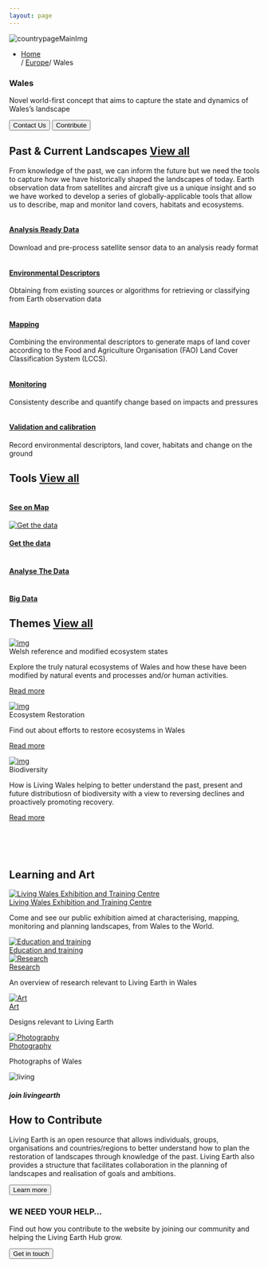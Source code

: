 ```yaml
---
layout: page
---
```


<!-- countryPage-image-section-Start -->
<div class="row country-page-main-section mx-0">
    <div class="col-md-5 countryPage-background-color m-0 p-0">
        <div class="mx-md-5 d-flex flex-column h-100 main-content">
        </div>
    </div>
    <div class="col-md-7 m-0 p-0 position-relative">
        <div class="countrypage-img-layer"></div>
        <img class="countrypage-benner-img" src="/assets/img/countrypageMainImg.jpg" alt="countrypageMainImg">
    </div>
    <div class="dsc-country-page container">
        <div class="row text-white">
            <div class="col-12">
                <ul class="breadcrumbs list-unstyled d-flex">
                    <li class="breadcrumbs-item"><a href="/">Home</a></li><span class="separator1">/</span> <a href="/europe">Europe</a><span class="separator1">/</span> Wales
                </ul>
            </div>
        </div>
        <div class="row">
            <div class="dsc-countrypage-inner col-12 col-md-5">
                <h3 class="mb-3 mb-md-4 text-uppercase">Wales</h3>
                <p>Novel world-first concept that aims to capture the state and dynamics of Wales’s landscape</p>
            </div>
        </div>
        <div class="row">
            <div class="col-12">
                <button class="left-btn">Contact Us</button>
                <button class="right-btn">Contribute</button>
            </div>
        </div>
    </div>
</div>
<!-- countryPage-image-section-end -->

<!-- Past & Current landscapes-start -->
<div class="container mt-100 pastcurrent-landscapes-main">
    <h2 class="common-title">Past &amp; Current Landscapes <a href="./past-present-landscapes/">View all</a></h2>
    <p>From knowledge of the past, we can inform the future but we need the tools to capture how we have historically shaped the landscapes of today. Earth observation data from satellites and aircraft give us a unique insight and so we have worked to develop a series of globally-applicable tools that allow us to describe, map and monitor land covers, habitats and ecosystems.</p>
    <div class="row effect">
        <div class="col-12">
            <div id="owl-past-current" class="owl-carousel owl-theme owl-img-responsive">
                <div class="item">
                    <a href="./past-present-landscapes/analysis-ready-data/"><img src="/assets/img/PastCurrent1.jpg" alt=""></a>
                    <div class="pastcurrent-dsc">
                        <h4><a href="./past-present-landscapes/analysis-ready-data/">Analysis Ready Data</a></h4>
                        <p>Download and pre-process satellite sensor data to an analysis ready format</p>
                    </div>
                </div>
                <div class="item">
                    <a href="./data/environmental-descriptors/"><img src="/assets/img/PastCurrent2.jpg" alt=""></a>
                    <div class="pastcurrent-dsc">
                        <h4><a href="./data/environmental-descriptors/">Environmental Descriptors</a></h4>
                        <p>Obtaining from existing sources or algorithms for retrieving or classifying from Earth observation data</p>
                    </div>
                </div>
                <div class="item">
                    <a href="https://livingearth-lccs.readthedocs.io/en/latest/index.html" target="_blank"><img src="/assets/img/PastCurrent3.jpg" alt=""></a>
                    <div class="pastcurrent-dsc">
                        <h4><a href="https://livingearth-lccs.readthedocs.io/en/latest/index.html" target="_blank">Mapping</a></h4>
                        <p>Combining the environmental descriptors to generate maps of land cover according to the Food and Agriculture Organisation (FAO) Land Cover Classification System (LCCS).</p>
                    </div>
                </div>
                <div class="item">
                    <a href="https://github.com/livingearth-system/Globalchangeframework" target="_blank"><img src="/assets/img/PastCurrent4.jpg" alt=""></a>
                    <div class="pastcurrent-dsc">
                        <h4><a href="https://github.com/livingearth-system/Globalchangeframework" target="_blank">Monitoring</a></h4>
                        <p>Consistenty describe and quantify change based on impacts and pressures</p>
                    </div>
                </div>
                <div class="item">
                    <a href="https://earthtrack.aber.ac.uk/lccs/wales.html" target="_blank"><img src="/assets/img/PastCurrent5.jpg" alt=""></a>
                    <div class="pastcurrent-dsc">
                        <h4><a href="https://earthtrack.aber.ac.uk/lccs/wales.html" target="_blank">Validation and calibration</a></h4>
                        <p>Record environmental descriptors, land cover, habitats and change on the ground</p>
                    </div>
                </div>
            </div>
        </div>
    </div>
</div>
<!-- Past & Current landscapes-end -->

<!-- div class="container mt-80 p-spacing gap-24">
    <h2 class="common-title">Data <a href="#">View all</a></h2>
    <div class="row">
        <div class="col-lg-4 col-md-6 col-12">
            <div class="data-item">
                <a href="#"><img src="/assets/img/countryPagePythonNotebook.jpg" alt="countryPagePythonNotebook"></a>
                <div class="data-heading">
                    <h4><a href="#">Python Notebook</a></h4>
                </div>
            </div>
        </div>
        <div class="col-lg-4 col-md-6 col-12">
            <div class="data-item">
                <a href="#"><img src="/assets/img/countryPageModelBase.jpg" alt="countryPageModelBase"></a>
                <div class="data-heading">
                    <h4><a href="#">Model Base</a></h4>
                </div>
            </div>
        </div>
        <div class="col-lg-4 col-md-6 col-12">
            <div class="data-item">
                <a href="#"><img src="/assets/img/countryPageOpendataCubeWaves.jpg" alt="countryPageOpendataCubeWaves"></a>
                <div class="data-heading">
                    <h4><a href="#">Open Data Cube Wales</a></h4>
                </div>
            </div>
        </div>
    </div>
</div -->

<!-- TOOLS landscapes-start -->
<div class="container mt-100 mb-100 tools-main">
    <h2 class="common-title">Tools <a href="./tools/">View all</a></h2>
    <div class="row">
        <div class="col-12 col-sm-6 col-md-3">
            <a href="https://earthtrack.aber.ac.uk/livingwales/maps.html" target="_blank"><img src="/assets/img/tools1.jpg" alt=""></a>
            <div class="pastcurrent-dsc">
                <h4><a href="https://earthtrack.aber.ac.uk/livingwales/maps.html" target="_blank">See on Map</a></h4>
            </div>
        </div>
        <div class="col-12 col-sm-6 col-md-3">
            <a href="./data/"><img src="/assets/img/tools2.jpg" alt="Get the data"/></a>
            <div class="pastcurrent-dsc">
                <h4><a href="./data/">Get the data</a></h4>
            </div>
        </div>
        <div class="col-12 col-sm-6 col-md-3">
            <a href="https://livingwales.aber.ac.uk/jhub/" target="_blank"><img src="/assets/img/tools3.jpg" alt=""></a>
            <div class="pastcurrent-dsc">
                <h4><a href="https://livingwales.aber.ac.uk/jhub/" target="_blank">Analyse The Data</a></h4>
            </div>
        </div>
        <div class="col-12 col-sm-6 col-md-3">
            <a href="./tools/bigdata"><img src="/assets/img/tools5.jpg" alt=""></a>
            <div class="pastcurrent-dsc">
                <h4><a href="tools/bigdata/">Big Data</a></h4>
            </div>
        </div>
    </div>
</div>
<!-- TOOLS landscapes-end -->

<!-- future-landscapes-start -->
<!-- div class="container mt-80 future-landscapes-main">
    <h2 class="common-title">Future landscapes</h2>
    <div class="row">
        <div class="col-12 col-sm-6 col-md-4">
            <a href="/future-landscapes/reimagining/"><img src="/assets/img/Future1.jpg" alt="img"></a>
            <div class="future-dsc">
                <a href="/future-landscapes/reimagining/">
                    <div class="future-dsc-title">(Re)imagining</div>
                </a>
                <p>What would you like to see?</p>
            </div>
        </div>
        <div class="col-12 col-sm-6 col-md-4">
            <a href="/future-landscapes/harmonising/"><img src="/assets/img/Future2.jpg" alt="img"></a>
            <div class="future-dsc">
                <a href="/future-landscapes/harmonising/">
                    <div class="future-dsc-title">Harmonising</div>
                </a>
                <p>How can we agree?</p>
            </div>
        </div>
        <div class="col-12 col-sm-6 col-md-4">
            <a href="/future-landscapes/realising/"><img src="/assets/img/Future3.jpg" alt="img"></a>
            <div class="future-dsc">
                <a href="/future-landscapes/realising/">
                    <div class="future-dsc-title">Realising</div>
                </a>
                <p>How can we be certain?</p>
            </div>
        </div>
        <div class="col-12 col-sm-6 col-md-4">
            <a href="/future-landscapes/facilitating/"><img src="/assets/img/Future4.jpg" alt="img"></a>
            <div class="future-dsc">
                <a href="/future-landscapes/facilitating/">
                    <div class="future-dsc-title">Facilitating</div>
                </a>
                <p>How can be track progress?</p>
            </div>
        </div>
        <div class="col-12 col-sm-6 col-md-4">
            <a href="/future-landscapes/valuing/"><img src="/assets/img/Future5.jpg" alt="img"></a>
            <div class="future-dsc">
                <a href="/future-landscapes/valuing/">
                    <div class="future-dsc-title">Valuing</div>
                </a>
                <p>How can we quantify our futures?</p>
            </div>
        </div>
        <div class="col-12 col-sm-6 col-md-4">
            <a href="/future-landscapes/assessing-risk/"><img src="/assets/img/Future6.jpg" alt="img"></a>
            <div class="future-dsc">
                <a href="./future-landscapes/assessing-risk/">
                    <div class="future-dsc-title">Assessing Risk</div>
                </a>
                <p>How can we protect our assets?</p>
            </div>
        </div>
    </div>
</div>
<br><br><br -->
<!-- future-landscapes-end -->

<!-- country-subpage-blog-start -->
<div class="container mt-120 mb-120 future-landscapes-main">
    <h2 class="common-title">Themes <a href="/themes/">View all</a></h2>
    <div class="row">
        <div class="col-12 col-sm-6 col-md-4">
            <a href="/themes/welsh-reference-ecosystems-and-modified-states/"><img src="/assets/img/welsh-reference-ecosystems.jpg" alt="img"></a>
            <div class="future-dsc">
                <div class="future-dsc-title">Welsh reference and modified ecosystem states</div>
                <p>Explore the truly natural ecosystems of Wales and how these have been modified by natural events and processes and/or human activities.</p>
                <p class="pt-2"><a href="/themes/welsh-reference-ecosystems-and-modified-states/" class="learn-more-link">Read more</a></p>
            </div>
        </div>
        <div class="col-12 col-sm-6 col-md-4">
            <a href="/themes/ecosystem-restoration"><img src="/assets/img/ecosystem-restoration.jpg" alt="img"></a>
            <div class="future-dsc">
                <div class="future-dsc-title">Ecosystem Restoration</div>
                <p>Find out about efforts to restore ecosystems in Wales</p>
                <p class="pt-2"><a href="/themes/ecosystem-restoration" class="learn-more-link">Read more</a></p>
            </div>
        </div>
        <div class="col-12 col-sm-6 col-md-4">
            <a href="/themes/biodiversity/"><img src="/assets/img/biodiversity.jpg" alt="img"></a>
            <div class="future-dsc">
                <div class="future-dsc-title">Biodiversity</div>
                <p>How is Living Wales helping to better understand the past, present and future distributiosn of biodiversity with a view to reversing declines and proactively promoting recovery.</p>
                <p class="pt-2"><a href="/themes/biodiversity/" class="learn-more-link">Read more</a></p>
            </div>
        </div>
    </div>
</div>
<!-- country-subpage-blog-end -->
<br><br><br>

<div class="container mt-120 mb-120 future-landscapes-main">
    <h2 class="common-title">Learning and Art</h2>
    <div class="row">
        <div class="col-12 col-sm-6 col-md-4">
            <a href="https://cat.org.uk/visiting/living-wales/"><img src="/assets/img/edu1.png" alt="Living Wales Exhibition and Training Centre"></a>
            <div class="future-dsc">
                <div class="future-dsc-title"><a href="https://cat.org.uk/visiting/living-wales/" target="_blank">Living Wales Exhibition and Training Centre</a></div>
                <p>Come and see our public exhibition aimed at characterising, mapping, monitoring and planning landscapes, from Wales to the World.</p>
            </div>
        </div>
        <div class="col-12 col-sm-6 col-md-4">
            <a href="#"><img src="/assets/img/edu2.png" alt="Education and training"></a>
            <div class="future-dsc">
                <div class="future-dsc-title"><a href="#">Education and training</a></div>
            </div>
        </div>
        <div class="col-12 col-sm-6 col-md-4">
            <a href="#"><img src="/assets/img/edu2.png" alt="Research"></a>
            <div class="future-dsc">
                <div class="future-dsc-title"><a href="#">Research</a></div>
                <p>An overview of research relevant to Living Earth in Wales</p>
            </div>
        </div>
        <div class="col-12 col-sm-6 col-md-4">
            <a href="#"><img src="/assets/img/edu3.png" alt="Art"></a>
            <div class="future-dsc">
                <div class="future-dsc-title"><a href="#">Art</a></div>
                <p>Designs relevant to Living Earth</p>
            </div>
        </div>
        <div class="col-12 col-sm-6 col-md-4">
            <a href="#"><img src="/assets/img/edu1.png" alt="Photography"></a>
            <div class="future-dsc">
                <div class="future-dsc-title"><a href="#">Photography</a></div>
                <p>Photographs of Wales</p>
            </div>
        </div>
    </div>
</div>

<!-- contribute-Start -->
<div class="container mb-100 mt-80 contribute-main">
    <div class="row">
        <div class="col-12 col-md-6 contribute-left-img">
            <img src="/assets/img/living.png" alt="living"/>
        </div>
        <div class="col-12 col-md-6 contribute-right">
            <div class="contribute-left-dsc">
                <h5>join livingearth</h5>
                <h2>How to Contribute</h2>
                <p>Living Earth is an open resource that allows individuals, groups, organisations and countries/regions to better understand how to plan the restoration of landscapes through knowledge of the past. Living Earth also provides a structure that facilitates collaboration in the planning of landscapes and realisation of goals and ambitions.</p>
                <button type="button">Learn more</button>
            </div>
        </div>
    </div>
</div>
<!-- contribute-End -->

<!-- get-in-section-Start -->
<div class="container mb-100">
    <div class="get-in-section-main">
        <div class="get-in-section-dsc">
            <h3>WE NEED YOUR HELP&hellip;</h3>
            <p>Find out how you contribute to the website by joining our community and helping the Living Earth Hub grow.</p>
        </div>
        <button type="button">Get in touch</button>
    </div>
</div>
<!-- get-in-section-End -->